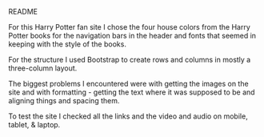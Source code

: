
  README
  
  For this Harry Potter fan site I chose the four house colors from the Harry Potter books
  for the navigation bars in the header and fonts that seemed in keeping with the style of the books.
  
  For the structure I used Bootstrap to create rows and columns in mostly a three-column
  layout.  
  
  The biggest problems I encountered were with getting the images on the site and with formatting - getting the text 
  where it was supposed to be and aligning things and spacing them.
  
  To test the site I checked all the links and the video and audio on mobile, tablet, & laptop.
  
  